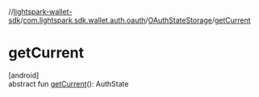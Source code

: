 //[lightspark-wallet-sdk](../../../index.md)/[com.lightspark.sdk.wallet.auth.oauth](../index.md)/[OAuthStateStorage](index.md)/[getCurrent](get-current.md)

# getCurrent

[android]\
abstract fun [getCurrent](get-current.md)(): AuthState
